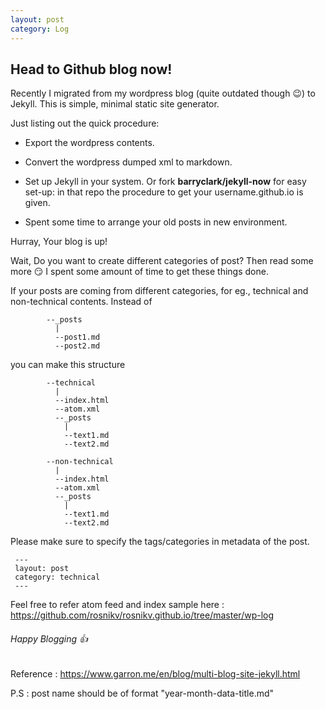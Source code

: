 ```yaml
---
layout: post
category: Log
---
```

## Head to Github blog now!

Recently I migrated from my wordpress blog (quite outdated though :wink:) to Jekyll. This is simple, minimal static
site generator.

Just listing out the quick procedure:

* Export the wordpress contents.

* Convert the wordpress dumped xml to markdown.

* Set up Jekyll in your system. Or fork **barryclark/jekyll-now** for easy set-up: in that repo the procedure to get your username.github.io is given.

* Spent some time to arrange your old posts in new environment.

Hurray, Your blog is up!

Wait, Do you want to create different categories of post? Then read some more :smirk:
I spent some amount of time to get these things done.

If your posts are coming from different categories, for eg., technical and non-technical contents. Instead of 
            
            --_posts
              |
              --post1.md
              --post2.md
            
you can make this structure
            
            --technical
              |
              --index.html
              --atom.xml
              --_posts
                |
                --text1.md
                --text2.md
              
            --non-technical
              |
              --index.html
              --atom.xml
              --_posts
                |
                --text1.md
                --text2.md

Please make sure to specify the tags/categories in metadata of the post.
```
 ---
 layout: post
 category: technical
 ---

```
Feel free to refer atom feed and index sample here : https://github.com/rosnikv/rosnikv.github.io/tree/master/wp-log
###### _Happy Blogging_ :thumbsup:

Reference : https://www.garron.me/en/blog/multi-blog-site-jekyll.html

P.S : post name should be of format "year-month-data-title.md"

